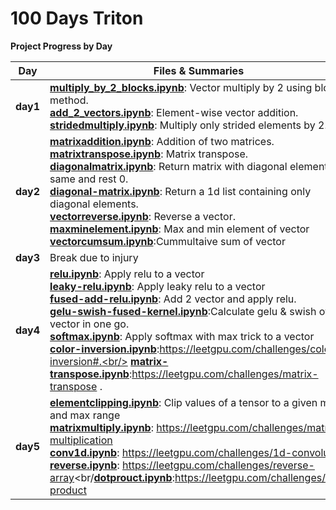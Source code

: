 # 100 Days Triton

**Project Progress by Day**

| **Day**  | **Files & Summaries**                                                                                                                                                                                                                                                                                                                                                                                                                                                                                                                                                                                                                                                                               |
| -------- | --------------------------------------------------------------------------------------------------------------------------------------------------------------------------------------------------------------------------------------------------------------------------------------------------------------------------------------------------------------------------------------------------------------------------------------------------------------------------------------------------------------------------------------------------------------------------------------------------------------------------------------------------------------------------------------------------- |
| **day1** | [**multiply_by_2_blocks.ipynb**](day1/multiply_by_2_blocks.ipynb): Vector multiply by 2 using block method.<br/>[**add_2_vectors.ipynb**](day1/add_2_vector.ipynb): Element-wise vector addition.<br/>[**stridedmultiply.ipynb**](day1/stridedmultiply.ipynb): Multiply only strided elements by 2.                                                                                                                                                                                                                                                                                                                                                                                                 |
| **day2** | [**matrixaddition.ipynb**](day2/matrixaddition.ipynb): Addition of two matrices.<br/>[**matrixtranspose.ipynb**](day2/matrixtranspose.ipynb): Matrix transpose.<br/> [**diagonalmatrix.ipynb**](day2/diagonalmatrix.ipynb): Return matrix with diagonal element same and rest 0.<br/> [**diagonal-matrix.ipynb**](day2/diagonal-matrix.ipynb): Return a 1d list containing only diagonal elements.<br/> [**vectorreverse.ipynb**](day2/vectorreverse.ipynb): Reverse a vector.<br/> [**maxminelement.ipynb**](day2/maxminelement.ipynb): Max and min element of vector<br/> [**vectorcumsum.ipynb**](day2/vectorcumsum.ipynb):Cummultaive sum of vector<br/>                                        |
| **day3** | Break due to injury                                                                                                                                                                                                                                                                                                                                                                                                                                                                                                                                                                                                                                                                                 |
| **day4** | [**relu.ipynb**](day4/relu-vector.ipynb): Apply relu to a vector<br/>[**leaky-relu.ipynb**](day4/leaky-relu-vector.ipynb): Apply leaky relu to a vector<br/> [**fused-add-relu.ipynb**](day4/fused-add-relu.ipynb): Add 2 vector and apply relu.<br/> [**gelu-swish-fused-kernel.ipynb**](day4/gelu-swish-fused-kernel.ipynb):Calculate gelu & swish of vector in one go.<br/> [**softmax.ipynb**](day4/softmax.ipynb): Apply softmax with max trick to a vector<br/> [**color-inversion.ipynb**](day4/color-inversion.ipynb):https://leetgpu.com/challenges/color-inversion#.<br/> [**matrix-transpose.ipynb**](day4/matrixtranspose.ipynb):https://leetgpu.com/challenges/matrix-transpose .<br/> |
| **day5** | [**elementclipping.ipynb**](day5/elementclipping.ipynb): Clip values of a tensor to a given min and max range<br/> [**matrixmultiply.ipynb**](day5/matrix-multiply.ipynb): https://leetgpu.com/challenges/matrix-multiplication<br/> [**conv1d.ipynb**](day5/conv1d.ipynb): https://leetgpu.com/challenges/1d-convolution<br/> [**reverse.ipynb**](day5/reverse.ipynb): https://leetgpu.com/challenges/reverse-array<br/[**dotprouct.ipynb**](day5/dotproduct.ipynb):https://leetgpu.com/challenges/dot-product                                                                                                                                                                                     |
